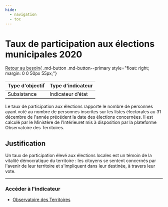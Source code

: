 ```yaml
---
hide:
  - navigation
  - toc
---
```


# Taux de participation aux élections municipales 2020

[Retour au besoin](https://konsilion.github.io/diag360/pages/besoins/be2){ .md-button .md-button--primary style="float: right; margin: 0 0 50px 55px;"}

|Type d'objectif|Type d'indicateur|
|--|--|
|Subsistance|Indicateur d’état|

Le taux de participation aux élections rapporte le nombre de personnes ayant voté au nombre  de  personnes  inscrites  sur  les  listes  électorales  au  31  décembre  de  l'année précédent la date des élections concernées. Il est calculé par le Ministère de l'Intérieuret mis à disposition par la plateforme Observatoire des Territoires. 

## Justification

Un  taux  de  participation  élevé  aux  élections  locales  est  un  témoin  de  la  vitalité démocratique  du  territoire  :  les  citoyens  se  sentent  concernés  par  l'avenir  de  leur territoire et s'impliquent dans leur destinée, à travers leur vote.  

---

### Accéder à l'indicateur

- [Observatoire des Territoires](https://www.observatoire-des-territoires.gouv.fr/municipales-taux-de-participation-au-1er-tour)